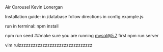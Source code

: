 Air Carousel Kevin Lonergan

Installation guide:
in /database follow directions in config.example.js

run in terminal:
npm install

npm run seed ##make sure you are running mysql@5.7 first
npm run server

vim rulzzzzzzzzzzzzzzzzzzzzzzzzzzzzzzz
